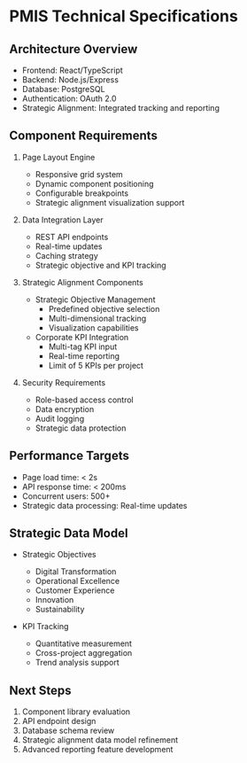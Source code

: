 # PMIS Technical Specifications

## Architecture Overview
- Frontend: React/TypeScript
- Backend: Node.js/Express
- Database: PostgreSQL
- Authentication: OAuth 2.0
- Strategic Alignment: Integrated tracking and reporting

## Component Requirements
1. Page Layout Engine
   - Responsive grid system
   - Dynamic component positioning
   - Configurable breakpoints
   - Strategic alignment visualization support

2. Data Integration Layer
   - REST API endpoints
   - Real-time updates
   - Caching strategy
   - Strategic objective and KPI tracking

3. Strategic Alignment Components
   - Strategic Objective Management
     * Predefined objective selection
     * Multi-dimensional tracking
     * Visualization capabilities
   - Corporate KPI Integration
     * Multi-tag KPI input
     * Real-time reporting
     * Limit of 5 KPIs per project

4. Security Requirements
   - Role-based access control
   - Data encryption
   - Audit logging
   - Strategic data protection

## Performance Targets
- Page load time: < 2s
- API response time: < 200ms
- Concurrent users: 500+
- Strategic data processing: Real-time updates

## Strategic Data Model
- Strategic Objectives
  * Digital Transformation
  * Operational Excellence
  * Customer Experience
  * Innovation
  * Sustainability

- KPI Tracking
  * Quantitative measurement
  * Cross-project aggregation
  * Trend analysis support

## Next Steps
1. Component library evaluation
2. API endpoint design
3. Database schema review
4. Strategic alignment data model refinement
5. Advanced reporting feature development
